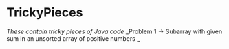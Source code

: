 # TrickyPieces
_These contain tricky pieces of Java code_
_Problem 1 -> Subarray with given sum in an unsorted array of positive numbers _
